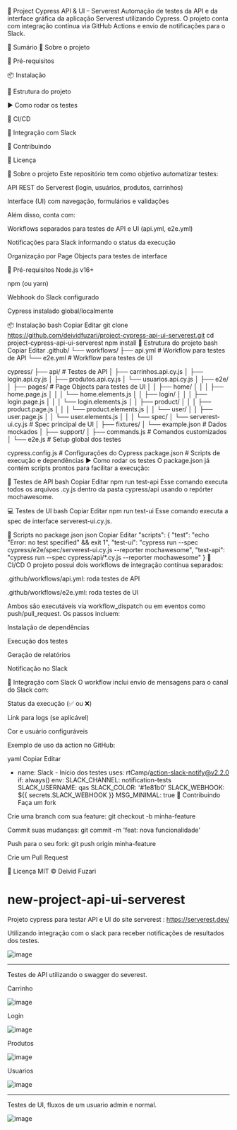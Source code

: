 🧪 Project Cypress API & UI – Serverest
Automação de testes da API e da interface gráfica da aplicação Serverest utilizando Cypress.
O projeto conta com integração contínua via GitHub Actions e envio de notificações para o Slack.

📑 Sumário
📝 Sobre o projeto

🚀 Pré-requisitos

📦 Instalação

📁 Estrutura do projeto

▶️ Como rodar os testes

🔁 CI/CD

🔔 Integração com Slack

🤝 Contribuindo

📄 Licença

📝 Sobre o projeto
Este repositório tem como objetivo automatizar testes:

API REST do Serverest (login, usuários, produtos, carrinhos)

Interface (UI) com navegação, formulários e validações

Além disso, conta com:

Workflows separados para testes de API e UI (api.yml, e2e.yml)

Notificações para Slack informando o status da execução

Organização por Page Objects para testes de interface

🚀 Pré-requisitos
Node.js v16+

npm (ou yarn)

Webhook do Slack configurado

Cypress instalado global/localmente

📦 Instalação
bash
Copiar
Editar
git clone https://github.com/deividfuzari/project-cypress-api-ui-serverest.git
cd project-cypress-api-ui-serverest
npm install
📁 Estrutura do projeto
bash
Copiar
Editar
.github/
└── workflows/
    ├── api.yml             # Workflow para testes de API
    └── e2e.yml             # Workflow para testes de UI

cypress/
├── api/                    # Testes de API
│   ├── carrinhos.api.cy.js
│   ├── login.api.cy.js
│   ├── produtos.api.cy.js
│   └── usuarios.api.cy.js
│
├── e2e/
│   ├── pages/              # Page Objects para testes de UI
│   │   ├── home/
│   │   │   ├── home.page.js
│   │   │   └── home.elements.js
│   │   ├── login/
│   │   │   ├── login.page.js
│   │   │   └── login.elements.js
│   │   ├── product/
│   │   │   ├── product.page.js
│   │   │   └── product.elements.js
│   │   └── user/
│   │       ├── user.page.js
│   │       └── user.elements.js
│   │
│   └── spec/
│       └── serverest-ui.cy.js  # Spec principal de UI
│
├── fixtures/
│   └── example.json       # Dados mockados
│
├── support/
│   ├── commands.js        # Comandos customizados
│   └── e2e.js             # Setup global dos testes

cypress.config.js          # Configurações do Cypress
package.json               # Scripts de execução e dependências
▶️ Como rodar os testes
O package.json já contém scripts prontos para facilitar a execução:

🔌 Testes de API
bash
Copiar
Editar
npm run test-api
Esse comando executa todos os arquivos .cy.js dentro da pasta cypress/api usando o repórter mochawesome.

💻 Testes de UI
bash
Copiar
Editar
npm run test-ui
Esse comando executa a spec de interface serverest-ui.cy.js.

📂 Scripts no package.json
json
Copiar
Editar
"scripts": {
  "test": "echo \"Error: no test specified\" && exit 1",
  "test-ui": "cypress run --spec cypress/e2e/spec/serverest-ui.cy.js --reporter mochawesome",
  "test-api": "cypress run --spec cypress/api/*.cy.js --reporter mochawesome"
}
🔁 CI/CD
O projeto possui dois workflows de integração contínua separados:

.github/workflows/api.yml: roda testes de API

.github/workflows/e2e.yml: roda testes de UI

Ambos são executáveis via workflow_dispatch ou em eventos como push/pull_request. Os passos incluem:

Instalação de dependências

Execução dos testes

Geração de relatórios

Notificação no Slack

🔔 Integração com Slack
O workflow inclui envio de mensagens para o canal do Slack com:

Status da execução (:white_check_mark: ou :x:)

Link para logs (se aplicável)

Cor e usuário configuráveis

Exemplo de uso da action no GitHub:

yaml
Copiar
Editar
- name: Slack - Início dos testes
  uses: rtCamp/action-slack-notify@v2.2.0
  if: always()
  env:
    SLACK_CHANNEL: notification-tests
    SLACK_USERNAME: qas
    SLACK_COLOR: '#1e81b0'
    SLACK_WEBHOOK: ${{ secrets.SLACK_WEBHOOK }}
    MSG_MINIMAL: true
🤝 Contribuindo
Faça um fork

Crie uma branch com sua feature: git checkout -b minha-feature

Commit suas mudanças: git commit -m 'feat: nova funcionalidade'

Push para o seu fork: git push origin minha-feature

Crie um Pull Request

📄 Licença
MIT © Deivid Fuzari



# new-project-api-ui-serverest

 Projeto cypress para testar API e UI do site serverest : https://serverest.dev/

 Utilizando integração com o slack para receber notificações de resultados dos testes.

![image](https://github.com/user-attachments/assets/6d0cdf2d-19fd-4f56-bd92-3c318b9ab58e)


_______________________________________________________________________________________________

Testes de API utilizando o swagger do severest.

 Carrinho
 
![image](https://github.com/user-attachments/assets/602272cb-376f-434e-b825-4aae181e088e)

Login

![image](https://github.com/user-attachments/assets/bfcc10a6-ad3b-4d13-afd7-2b9b7420b1ae)

Produtos

![image](https://github.com/user-attachments/assets/f2eb0138-0dcc-4cb9-b71d-0ef196610962)

Usuarios

![image](https://github.com/user-attachments/assets/6331d656-d3f3-4375-93dc-a52fa50f366f)

_______________________________________________________________________________________________

Testes de UI, fluxos de um usuario admin e normal.

![image](https://github.com/user-attachments/assets/2f9c438b-20d5-421c-bcec-fdaf5205a059)


